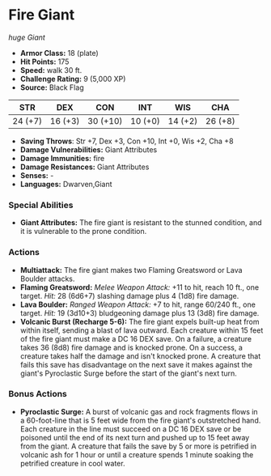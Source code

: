 # Fire Giant

*huge* *Giant*

- **Armor Class:** 18 (plate)
- **Hit Points:** 175 
- **Speed:** walk 30 ft.
- **Challenge Rating:** 9 (5,000 XP)
- **Source:** Black Flag

| STR | DEX | CON | INT | WIS | CHA |
| --- | --- | --- | --- | --- | --- |
| 24 (+7) | 16 (+3) | 30 (+10) | 10 (+0) | 14 (+2) | 26 (+8) |

- **Saving Throws**: Str +7, Dex +3, Con +10, Int +0, Wis +2, Cha +8
- **Damage Vulnerabilities:** Giant Attributes
- **Damage Immunities:** fire
- **Damage Resistances:** Giant Attributes
- **Senses:** -
- **Languages:** Dwarven,Giant

### Special Abilities

- **Giant Attributes:** The fire giant is resistant to the stunned condition, and it is vulnerable to the prone condition.

### Actions

- **Multiattack:** The fire giant makes two Flaming Greatsword or Lava Boulder attacks.
- **Flaming Greatsword:** _Melee Weapon Attack:_ +11 to hit, reach 10 ft., one target. _Hit:_ 28 (6d6+7) slashing damage plus 4 (1d8) fire damage.
- **Lava Boulder:** _Ranged Weapon Attack:_ +7 to hit, range 60/240 ft., one target. _Hit:_ 19 (3d10+3) bludgeoning damage plus 13 (3d8) fire damage.
- **Volcanic Burst (Recharge 5-6):** The fire giant expels built-up heat from within itself, sending a blast of lava outward. Each creature within 15 feet of the fire giant must make a DC 16 DEX save. On a failure, a creature takes 36 (8d8) fire damage and is knocked prone. On a success, a creature takes half the damage and isn't knocked prone. A creature that fails this save has disadvantage on the next save it makes against the giant's Pyroclastic Surge before the start of the giant's next turn.

### Bonus Actions

- **Pyroclastic Surge:** A burst of volcanic gas and rock fragments flows in a 60-foot-line that is 5 feet wide from the fire giant's outstretched hand. Each creature in the line must succeed on a DC 16 DEX save or be poisoned until the end of its next turn and pushed up to 15 feet away from the giant. A creature that fails the save by 5 or more is petrified in volcanic ash for 1 hour or until a creature spends 1 minute soaking the petrified creature in cool water.
